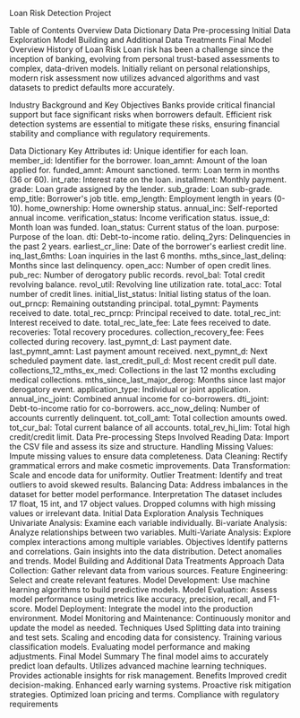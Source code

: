 Loan Risk Detection Project
 
 

Table of Contents
Overview
Data Dictionary
Data Pre-processing
Initial Data Exploration
Model Building and Additional Data Treatments
Final Model
Overview
History of Loan Risk
Loan risk has been a challenge since the inception of banking, evolving from personal trust-based assessments to complex, data-driven models. Initially reliant on personal relationships, modern risk assessment now utilizes advanced algorithms and vast datasets to predict defaults more accurately.

Industry Background and Key Objectives
Banks provide critical financial support but face significant risks when borrowers default. Efficient risk detection systems are essential to mitigate these risks, ensuring financial stability and compliance with regulatory requirements.

Data Dictionary
Key Attributes
id: Unique identifier for each loan.
member_id: Identifier for the borrower.
loan_amnt: Amount of the loan applied for.
funded_amnt: Amount sanctioned.
term: Loan term in months (36 or 60).
int_rate: Interest rate on the loan.
installment: Monthly payment.
grade: Loan grade assigned by the lender.
sub_grade: Loan sub-grade.
emp_title: Borrower's job title.
emp_length: Employment length in years (0-10).
home_ownership: Home ownership status.
annual_inc: Self-reported annual income.
verification_status: Income verification status.
issue_d: Month loan was funded.
loan_status: Current status of the loan.
purpose: Purpose of the loan.
dti: Debt-to-income ratio.
delinq_2yrs: Delinquencies in the past 2 years.
earliest_cr_line: Date of the borrower's earliest credit line.
inq_last_6mths: Loan inquiries in the last 6 months.
mths_since_last_delinq: Months since last delinquency.
open_acc: Number of open credit lines.
pub_rec: Number of derogatory public records.
revol_bal: Total credit revolving balance.
revol_util: Revolving line utilization rate.
total_acc: Total number of credit lines.
initial_list_status: Initial listing status of the loan.
out_prncp: Remaining outstanding principal.
total_pymnt: Payments received to date.
total_rec_prncp: Principal received to date.
total_rec_int: Interest received to date.
total_rec_late_fee: Late fees received to date.
recoveries: Total recovery procedures.
collection_recovery_fee: Fees collected during recovery.
last_pymnt_d: Last payment date.
last_pymnt_amnt: Last payment amount received.
next_pymnt_d: Next scheduled payment date.
last_credit_pull_d: Most recent credit pull date.
collections_12_mths_ex_med: Collections in the last 12 months excluding medical collections.
mths_since_last_major_derog: Months since last major derogatory event.
application_type: Individual or joint application.
annual_inc_joint: Combined annual income for co-borrowers.
dti_joint: Debt-to-income ratio for co-borrowers.
acc_now_delinq: Number of accounts currently delinquent.
tot_coll_amt: Total collection amounts owed.
tot_cur_bal: Total current balance of all accounts.
total_rev_hi_lim: Total high credit/credit limit.
Data Pre-processing
Steps Involved
Reading Data: Import the CSV file and assess its size and structure.
Handling Missing Values: Impute missing values to ensure data completeness.
Data Cleaning: Rectify grammatical errors and make cosmetic improvements.
Data Transformation: Scale and encode data for uniformity.
Outlier Treatment: Identify and treat outliers to avoid skewed results.
Balancing Data: Address imbalances in the dataset for better model performance.
Interpretation
The dataset includes 17 float, 15 int, and 17 object values.
Dropped columns with high missing values or irrelevant data.
Initial Data Exploration
Analysis Techniques
Univariate Analysis: Examine each variable individually.
Bi-variate Analysis: Analyze relationships between two variables.
Multi-Variate Analysis: Explore complex interactions among multiple variables.
Objectives
Identify patterns and correlations.
Gain insights into the data distribution.
Detect anomalies and trends.
Model Building and Additional Data Treatments
Approach
Data Collection: Gather relevant data from various sources.
Feature Engineering: Select and create relevant features.
Model Development: Use machine learning algorithms to build predictive models.
Model Evaluation: Assess model performance using metrics like accuracy, precision, recall, and F1-score.
Model Deployment: Integrate the model into the production environment.
Model Monitoring and Maintenance: Continuously monitor and update the model as needed.
Techniques Used
Splitting data into training and test sets.
Scaling and encoding data for consistency.
Training various classification models.
Evaluating model performance and making adjustments.
Final Model
Summary
The final model aims to accurately predict loan defaults.
Utilizes advanced machine learning techniques.
Provides actionable insights for risk management.
Benefits
Improved credit decision-making.
Enhanced early warning systems.
Proactive risk mitigation strategies.
Optimized loan pricing and terms.
Compliance with regulatory requirements
